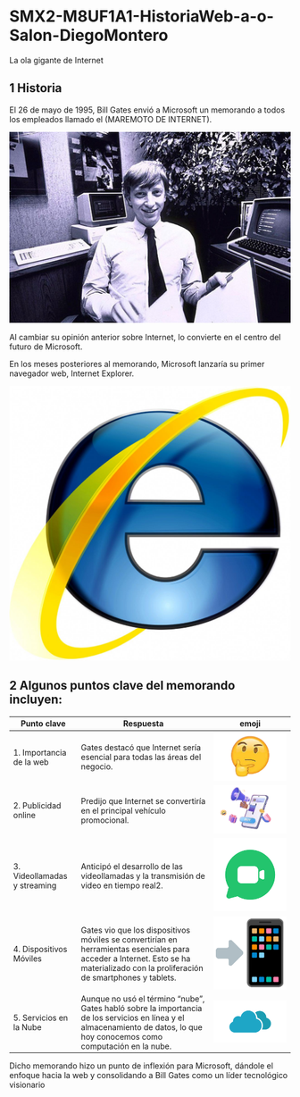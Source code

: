 # SMX2-M8UF1A1-HistoriaWeb-a-o-Salon-DiegoMontero

La ola gigante de Internet

## 1 Historia

El 26 de mayo de 1995, Bill Gates envió a Microsoft un memorando a todos los empleados llamado el (MAREMOTO DE INTERNET).

![foto1.jpg](https://github.com/DiegooMonteroo/SMX2-M8UF1A1-HistoriaWeb-a-o-Salon-DiegoMontero/blob/main/foto1.jpg)


Al cambiar su opinión anterior sobre Internet, lo convierte en el centro del futuro de Microsoft. 

En los meses posteriores al memorando, Microsoft lanzaría su primer navegador web, Internet Explorer.

![f.jpg](https://github.com/DiegooMonteroo/SMX2-M8UF1A1-HistoriaWeb-a-o-Salon-DiegoMontero/blob/main/f.jpg)


## 2 Algunos puntos clave del memorando incluyen:

| Punto clave | Respuesta| emoji | 
|-------------|----------|------|
|1. Importancia de la web| Gates destacó que Internet sería esencial para todas las áreas del negocio.|![file (1).png](https://github.com/DiegooMonteroo/SMX2-M8UF1A1-HistoriaWeb-a-o-Salon-DiegoMontero/blob/main/file%20(1).png)|
|2. Publicidad online| Predijo que Internet se convertiría en el principal vehículo promocional.|![file (2).png](https://github.com/DiegooMonteroo/SMX2-M8UF1A1-HistoriaWeb-a-o-Salon-DiegoMontero/blob/main/file%20(2).png)
|3. Videollamadas y streaming| Anticipó el desarrollo de las videollamadas y la transmisión de video en tiempo real2.|![file (3).png](https://github.com/DiegooMonteroo/SMX2-M8UF1A1-HistoriaWeb-a-o-Salon-DiegoMontero/blob/main/file%20(3).png)
|4. Dispositivos Móviles| Gates vio que los dispositivos móviles se convertirían en herramientas esenciales para acceder a Internet. Esto se ha materializado con la proliferación de smartphones y tablets.|![file (4).png](https://github.com/DiegooMonteroo/SMX2-M8UF1A1-HistoriaWeb-a-o-Salon-DiegoMontero/blob/main/file%20(4).png)
|5. Servicios en la Nube| Aunque no usó el término “nube”, Gates habló sobre la importancia de los servicios en línea y el almacenamiento de datos, lo que hoy conocemos como computación en la nube.|![12.png](https://github.com/DiegooMonteroo/SMX2-M8UF1A1-HistoriaWeb-a-o-Salon-DiegoMontero/blob/main/file%20(5).png)

Dicho memorando hizo un punto de inflexión para Microsoft, dándole el enfoque hacia la web y consolidando a Bill Gates como un líder tecnológico visionario

